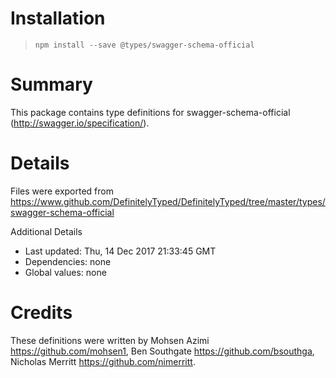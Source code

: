 # Installation
> `npm install --save @types/swagger-schema-official`

# Summary
This package contains type definitions for swagger-schema-official (http://swagger.io/specification/).

# Details
Files were exported from https://www.github.com/DefinitelyTyped/DefinitelyTyped/tree/master/types/swagger-schema-official

Additional Details
 * Last updated: Thu, 14 Dec 2017 21:33:45 GMT
 * Dependencies: none
 * Global values: none

# Credits
These definitions were written by Mohsen Azimi <https://github.com/mohsen1>, Ben Southgate <https://github.com/bsouthga>, Nicholas Merritt <https://github.com/nimerritt>.
